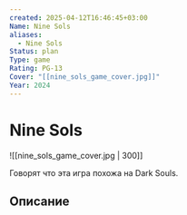 ```yaml
---
created: 2025-04-12T16:46:45+03:00
Name: Nine Sols
aliases:
  - Nine Sols
Status: plan
Type: game
Rating: PG-13
Cover: "[[nine_sols_game_cover.jpg]]"
Year: 2024
---
```


# Nine Sols


![[nine_sols_game_cover.jpg | 300]]

Говорят что эта игра похожа на Dark Souls.

## Описание


